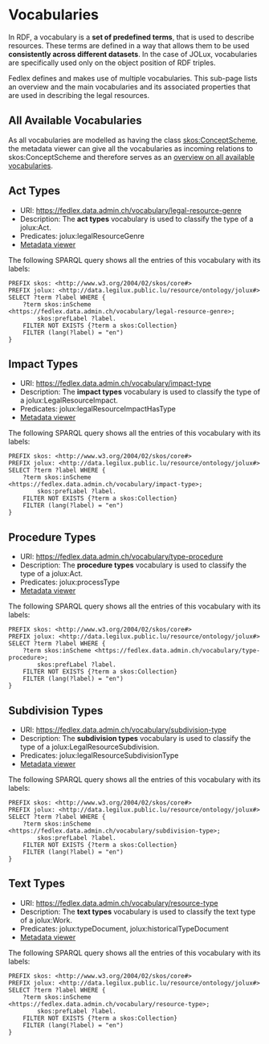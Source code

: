 # Vocabularies

In RDF, a vocabulary is a **set of predefined terms**, that is used to describe resources. These terms are defined in a way that allows them to be used **consistently across different datasets**. In the case of JOLux, vocabularies are specifically used only on the object position of RDF triples.

Fedlex defines and makes use of multiple vocabularies. This sub-page lists an overview and the main vocabularies and its associated properties that are used in describing the legal resources.

## All Available Vocabularies

As all vocabularies are modelled as having the class [skos:ConceptScheme](https://www.w3.org/TR/skos-reference/#schemes), the metadata viewer can give all the vocabularies as incoming relations to skos:ConceptScheme and therefore serves as an [overview on all available vocabularies](https://fedlex.data.admin.ch/de-CH/metadata?value=http:%2F%2Fwww.w3.org%2F2004%2F02%2Fskos%2Fcore%23ConceptScheme).

## Act Types

- URI: https://fedlex.data.admin.ch/vocabulary/legal-resource-genre
- Description: The **act types** vocabulary is used to classify the type of a jolux:Act.
- Predicates: jolux:legalResourceGenre
- [Metadata viewer](https://fedlex.data.admin.ch/en-CH/metadata?value=https:%2F%2Ffedlex.data.admin.ch%2Fvocabulary%2Flegal-resource-genre)

The following SPARQL query shows all the entries of this vocabulary with its labels:

```sparql
PREFIX skos: <http://www.w3.org/2004/02/skos/core#>
PREFIX jolux: <http://data.legilux.public.lu/resource/ontology/jolux#>
SELECT ?term ?label WHERE {
    ?term skos:inScheme <https://fedlex.data.admin.ch/vocabulary/legal-resource-genre>;
        skos:prefLabel ?label.
    FILTER NOT EXISTS {?term a skos:Collection}
    FILTER (lang(?label) = "en")
}
```

## Impact Types

- URI: https://fedlex.data.admin.ch/vocabulary/impact-type
- Description: The **impact types** vocabulary is used to classify the type of a jolux:LegalResourceImpact.
- Predicates: jolux:legalResourceImpactHasType
- [Metadata viewer](https://fedlex.data.admin.ch/en-CH/metadata?value=https:%2F%2Ffedlex.data.admin.ch%2Fvocabulary%2Fimpact-type)

The following SPARQL query shows all the entries of this vocabulary with its labels:

```sparql
PREFIX skos: <http://www.w3.org/2004/02/skos/core#>
PREFIX jolux: <http://data.legilux.public.lu/resource/ontology/jolux#>
SELECT ?term ?label WHERE {
    ?term skos:inScheme <https://fedlex.data.admin.ch/vocabulary/impact-type>;
        skos:prefLabel ?label.
    FILTER NOT EXISTS {?term a skos:Collection}
    FILTER (lang(?label) = "en")
}
```

## Procedure Types

- URI: https://fedlex.data.admin.ch/vocabulary/type-procedure
- Description: The **procedure types** vocabulary is used to classify the type of a jolux:Act.
- Predicates: jolux:processType
- [Metadata viewer](https://fedlex.data.admin.ch/en-CH/metadata?value=https:%2F%2Ffedlex.data.admin.ch%2Fvocabulary%2Ftype-procedure)

The following SPARQL query shows all the entries of this vocabulary with its labels:

```sparql
PREFIX skos: <http://www.w3.org/2004/02/skos/core#>
PREFIX jolux: <http://data.legilux.public.lu/resource/ontology/jolux#>
SELECT ?term ?label WHERE {
    ?term skos:inScheme <https://fedlex.data.admin.ch/vocabulary/type-procedure>;
        skos:prefLabel ?label.
    FILTER NOT EXISTS {?term a skos:Collection}
    FILTER (lang(?label) = "en")
}
```

## Subdivision Types

- URI: https://fedlex.data.admin.ch/vocabulary/subdivision-type
- Description: The **subdivision types** vocabulary is used to classify the type of a jolux:LegalResourceSubdivision.
- Predicates: jolux:legalResourceSubdivisionType
- [Metadata viewer](https://fedlex.data.admin.ch/en-CH/metadata?value=https:%2F%2Ffedlex.data.admin.ch%2Fvocabulary%2Fsubdivision-type)

The following SPARQL query shows all the entries of this vocabulary with its labels:

```sparql
PREFIX skos: <http://www.w3.org/2004/02/skos/core#>
PREFIX jolux: <http://data.legilux.public.lu/resource/ontology/jolux#>
SELECT ?term ?label WHERE {
    ?term skos:inScheme <https://fedlex.data.admin.ch/vocabulary/subdivision-type>;
        skos:prefLabel ?label.
    FILTER NOT EXISTS {?term a skos:Collection}
    FILTER (lang(?label) = "en")
}
```

## Text Types

- URI: https://fedlex.data.admin.ch/vocabulary/resource-type
- Description: The **text types** vocabulary is used to classify the text type of a jolux:Work.
- Predicates: jolux:typeDocument, jolux:historicalTypeDocument
- [Metadata viewer](https://fedlex.data.admin.ch/en-CH/metadata?value=https:%2F%2Ffedlex.data.admin.ch%2Fvocabulary%2Fresource-type)

The following SPARQL query shows all the entries of this vocabulary with its labels:

```sparql
PREFIX skos: <http://www.w3.org/2004/02/skos/core#>
PREFIX jolux: <http://data.legilux.public.lu/resource/ontology/jolux#>
SELECT ?term ?label WHERE {
    ?term skos:inScheme <https://fedlex.data.admin.ch/vocabulary/resource-type>;
        skos:prefLabel ?label.
    FILTER NOT EXISTS {?term a skos:Collection}
    FILTER (lang(?label) = "en")
}
```
